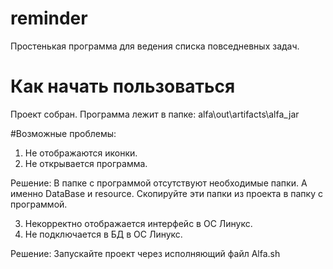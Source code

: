 # reminder

Простенькая программа для ведения списка повседневных задач. 

# Как начать пользоваться

Проект собран. 
Программа лежит в папке: alfa\out\artifacts\alfa_jar

#Возможные проблемы:
1. Не отображаются иконки.
2. Не открывается программа.

Решение: В папке с программой отсутствуют необходимые папки. А именно DataBase и resource.
         Скопируйте эти папки из проекта в папку с программой.
         
3. Некорректно отображается интерфейс в ОС Линукс.
4. Не подключается в БД в ОС Линукс.

Решение: Запускайте проект через исполняющий файл Alfa.sh
